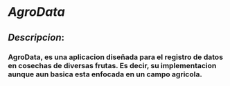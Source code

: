 # *AgroData*

## ***Descripcion***:

### AgroData, es una aplicacion diseñada para el registro de datos en cosechas de diversas frutas. Es decir, su implementacion aunque aun basica esta enfocada en un campo agricola.

